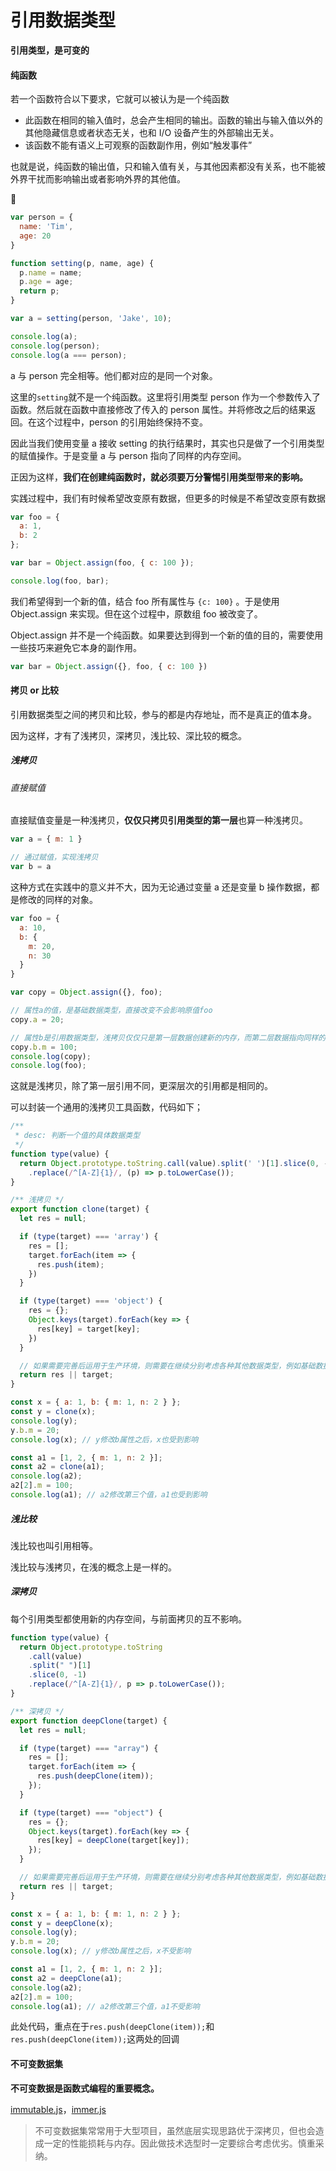 # **引用数据类型**

**引用类型，是可变的**

#### 纯函数

若一个函数符合以下要求，它就可以被认为是一个纯函数

- 此函数在相同的输入值时，总会产生相同的输出。函数的输出与输入值以外的其他隐藏信息或者状态无关，也和 I/O 设备产生的外部输出无关。
- 该函数不能有语义上可观察的函数副作用，例如“触发事件”

也就是说，纯函数的输出值，只和输入值有关，与其他因素都没有关系，也不能被外界干扰而影响输出或者影响外界的其他值。

🌰

```js
var person = {
  name: 'Tim',
  age: 20
}

function setting(p, name, age) {
  p.name = name; 
  p.age = age;
  return p;
}

var a = setting(person, 'Jake', 10);

console.log(a);
console.log(person);
console.log(a === person);
```

a 与 person 完全相等。他们都对应的是同一个对象。

这里的`setting`就不是一个纯函数。这里将引用类型 person 作为一个参数传入了函数。然后就在函数中直接修改了传入的 person 属性。并将修改之后的结果返回。在这个过程中，person 的引用始终保持不变。

因此当我们使用变量 a 接收 setting 的执行结果时，其实也只是做了一个引用类型的赋值操作。于是变量 a 与 person 指向了同样的内存空间。

正因为这样，**我们在创建纯函数时，就必须要万分警惕引用类型带来的影响。**

实践过程中，我们有时候希望改变原有数据，但更多的时候是不希望改变原有数据

```javascript
var foo = {
  a: 1,
  b: 2
};

var bar = Object.assign(foo, { c: 100 });

console.log(foo, bar);
```

我们希望得到一个新的值，结合 foo 所有属性与 `{c: 100}` 。于是使用 Object.assign 来实现。但在这个过程中，原数组 foo 被改变了。

Object.assign 并不是一个纯函数。如果要达到得到一个新的值的目的，需要使用一些技巧来避免它本身的副作用。

```javascript
var bar = Object.assign({}, foo, { c: 100 })
```

#### 拷贝 or 比较

引用数据类型之间的拷贝和比较，参与的都是内存地址，而不是真正的值本身。

因为这样，才有了浅拷贝，深拷贝，浅比较、深比较的概念。

##### 浅拷贝

###### 直接赋值

直接赋值变量是一种浅拷贝，**仅仅只拷贝引用类型的第一层**也算一种浅拷贝。

```javascript
var a = { m: 1 }

// 通过赋值，实现浅拷贝
var b = a
```

这种方式在实践中的意义并不大，因为无论通过变量 a 还是变量 b 操作数据，都是修改的同样的对象。

```js
var foo = {
  a: 10,
  b: {
    m: 20,
    n: 30
  }
}

var copy = Object.assign({}, foo);

// 属性a的值，是基础数据类型，直接改变不会影响原值foo
copy.a = 20;

// 属性b是引用数据类型，浅拷贝仅仅只是第一层数据创建新的内存，而第二层数据指向同样的内存值，因此改变会影响foo的值。
copy.b.m = 100;
console.log(copy);
console.log(foo);
```

这就是浅拷贝，除了第一层引用不同，更深层次的引用都是相同的。

可以封装一个通用的浅拷贝工具函数，代码如下；

```javascript
/**
 * desc: 判断一个值的具体数据类型
 */ 
function type(value) {
  return Object.prototype.toString.call(value).split(' ')[1].slice(0, -1)
    .replace(/^[A-Z]{1}/, (p) => p.toLowerCase());
}

/** 浅拷贝 */
export function clone(target) {
  let res = null;

  if (type(target) === 'array') {
    res = [];
    target.forEach(item => {
      res.push(item);
    })
  }

  if (type(target) === 'object') {
    res = {};
    Object.keys(target).forEach(key => {
      res[key] = target[key];
    })
  }

  // 如果需要完善后运用于生产环境，则需要在继续分别考虑各种其他数据类型，例如基础数据类型，函数，Map，并分别处理等
  return res || target;
}

const x = { a: 1, b: { m: 1, n: 2 } };
const y = clone(x);
console.log(y);
y.b.m = 20;
console.log(x); // y修改b属性之后，x也受到影响

const a1 = [1, 2, { m: 1, n: 2 }];
const a2 = clone(a1);
console.log(a2);
a2[2].m = 100;
console.log(a1); // a2修改第三个值，a1也受到影响
```

##### 浅比较

浅比较也叫引用相等。

浅比较与浅拷贝，在浅的概念上是一样的。

##### 深拷贝

每个引用类型都使用新的内存空间，与前面拷贝的互不影响。

```js
function type(value) {
  return Object.prototype.toString
    .call(value)
    .split(" ")[1]
    .slice(0, -1)
    .replace(/^[A-Z]{1}/, p => p.toLowerCase());
}

/** 深拷贝 */
export function deepClone(target) {
  let res = null;

  if (type(target) === "array") {
    res = [];
    target.forEach(item => {
      res.push(deepClone(item));
    });
  }

  if (type(target) === "object") {
    res = {};
    Object.keys(target).forEach(key => {
      res[key] = deepClone(target[key]);
    });
  }

  // 如果需要完善后运用于生产环境，则需要在继续分别考虑各种其他数据类型，例如基础数据类型，函数，Map，并分别处理等
  return res || target;
}

const x = { a: 1, b: { m: 1, n: 2 } };
const y = deepClone(x);
console.log(y);
y.b.m = 20;
console.log(x); // y修改b属性之后，x不受影响

const a1 = [1, 2, { m: 1, n: 2 }];
const a2 = deepClone(a1);
console.log(a2);
a2[2].m = 100;
console.log(a1); // a2修改第三个值，a1不受影响
```

此处代码，重点在于`res.push(deepClone(item));`和`res.push(deepClone(item));`这两处的回调

#### 不可变数据集

**不可变数据是函数式编程的重要概念。**

 [immutable.js](https://immutable-js.github.io/immutable-js/docs/)，[immer.js](https://github.com/immerjs/immer) 

> 不可变数据集常常用于大型项目，虽然底层实现思路优于深拷贝，但也会造成一定的性能损耗与内存。因此做技术选型时一定要综合考虑优劣。慎重采纳。
